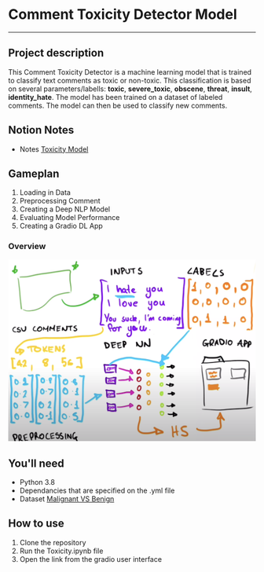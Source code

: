 # Comment Toxicity Detector Model

---

## Project description

This Comment Toxicity Detector is a machine learning model that is trained to classify text comments as toxic or non-toxic. This classification is based on several parameters/labells: **toxic**, **severe_toxic**, **obscene**, **threat**, **insult**, **identity_hate**. The model has been trained on a dataset of labeled comments. The model can then be used to classify new comments.

## Notion Notes

- Notes [Toxicity Model](https://quaint-abacus-c84.notion.site/Content-9a55df5957a74279942f1610ae3253ff)

## Gameplan

1. Loading in Data
2. Preprocessing Comment
3. Creating a Deep NLP Model
4. Evaluating Model Performance
5. Creating a Gradio DL App

### Overview

![alt](./image.png)

## You'll need

- Python 3.8
- Dependancies that are specified on the .yml file
- Dataset [Malignant VS Benign](https://www.kaggle.com/competitions/jigsaw-toxic-comment-classification-challenge/data)

## How to use

1. Clone the repository
2. Run the Toxicity.ipynb file
3. Open the link from the gradio user interface
